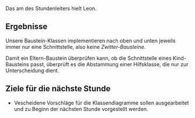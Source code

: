Das am des Stundenleiters hielt Leon.

## Ergebnisse

Unsere Baustein-Klassen implementieren nach oben und unten jeweils immer nur eine Schnittstelle, also keine *Zwitter-Bausteine*.

Damit ein Eltern-Baustein überprüfen kann, ob die Schnittstelle eines Kind-Bausteins passt, überprüft es die Abstammung einer Hilfsklasse, die nur zur Unterscheidung dient.

## Ziele für die nächste Stunde

- Vescheidene Vorschläge für die Klassendiagramme sollen ausgearbeitet und zu Beginn der nächsten Stunde vorgestellt werden.
